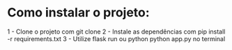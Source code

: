 # Como instalar o projeto:
1 - Clone o projeto com git clone 
2 - Instale as dependências com pip install -r requirements.txt
3 - Utilize flask run ou python python app.py no terminal